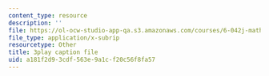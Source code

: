 ```yaml
---
content_type: resource
description: ''
file: https://ol-ocw-studio-app-qa.s3.amazonaws.com/courses/6-042j-mathematics-for-computer-science-spring-2015/a181f2d93cdf563e9a1cf20c56f8fa57_RE5PmdGNgj0.vtt
file_type: application/x-subrip
resourcetype: Other
title: 3play caption file
uid: a181f2d9-3cdf-563e-9a1c-f20c56f8fa57
---
```


